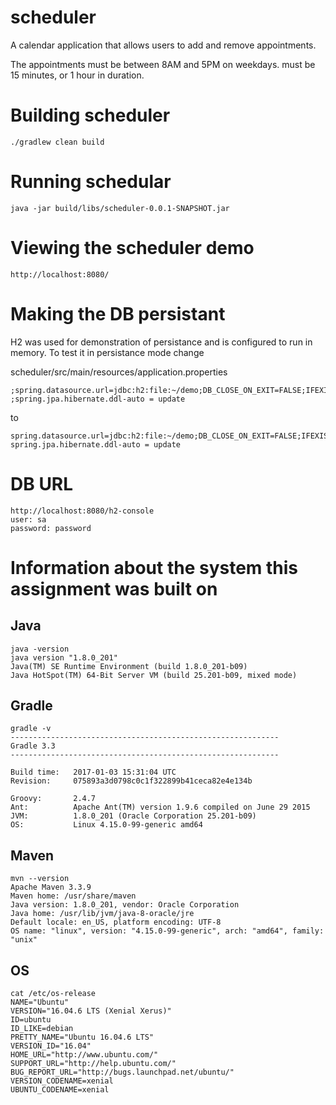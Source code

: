 # scheduler

A calendar application that allows users to add and remove appointments.

The appointments 
must be between 8AM and 5PM on weekdays.
must be 15 minutes, or 1 hour in duration.



# Building scheduler #
```
./gradlew clean build
```
# Running schedular #
```
java -jar build/libs/scheduler-0.0.1-SNAPSHOT.jar
```
# Viewing the scheduler demo #
```
http://localhost:8080/

```
# Making the DB persistant 

H2 was used for demonstration of persistance and is configured to run in memory.
To test it in persistance mode change

scheduler/src/main/resources/application.properties
```
;spring.datasource.url=jdbc:h2:file:~/demo;DB_CLOSE_ON_EXIT=FALSE;IFEXISTS=FALSE;DB_CLOSE_DELAY=-1;
;spring.jpa.hibernate.ddl-auto = update
```
to
```
spring.datasource.url=jdbc:h2:file:~/demo;DB_CLOSE_ON_EXIT=FALSE;IFEXISTS=FALSE;DB_CLOSE_DELAY=-1;
spring.jpa.hibernate.ddl-auto = update
```
# DB URL 
```
http://localhost:8080/h2-console
user: sa
password: password
```
# Information about the system this assignment was built on #

## Java
```
java -version
java version "1.8.0_201"
Java(TM) SE Runtime Environment (build 1.8.0_201-b09)
Java HotSpot(TM) 64-Bit Server VM (build 25.201-b09, mixed mode)
```

## Gradle
```
gradle -v
------------------------------------------------------------
Gradle 3.3
------------------------------------------------------------

Build time:   2017-01-03 15:31:04 UTC
Revision:     075893a3d0798c0c1f322899b41ceca82e4e134b

Groovy:       2.4.7
Ant:          Apache Ant(TM) version 1.9.6 compiled on June 29 2015
JVM:          1.8.0_201 (Oracle Corporation 25.201-b09)
OS:           Linux 4.15.0-99-generic amd64
```

## Maven
```
mvn --version
Apache Maven 3.3.9
Maven home: /usr/share/maven
Java version: 1.8.0_201, vendor: Oracle Corporation
Java home: /usr/lib/jvm/java-8-oracle/jre
Default locale: en_US, platform encoding: UTF-8
OS name: "linux", version: "4.15.0-99-generic", arch: "amd64", family: "unix"
```

## OS
```
cat /etc/os-release
NAME="Ubuntu"
VERSION="16.04.6 LTS (Xenial Xerus)"
ID=ubuntu
ID_LIKE=debian
PRETTY_NAME="Ubuntu 16.04.6 LTS"
VERSION_ID="16.04"
HOME_URL="http://www.ubuntu.com/"
SUPPORT_URL="http://help.ubuntu.com/"
BUG_REPORT_URL="http://bugs.launchpad.net/ubuntu/"
VERSION_CODENAME=xenial
UBUNTU_CODENAME=xenial

```
